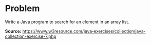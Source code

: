 # Problem
Write a Java program to search for an element in an array list.

**Source:** https://www.w3resource.com/java-exercises/collection/java-collection-exercise-7.php